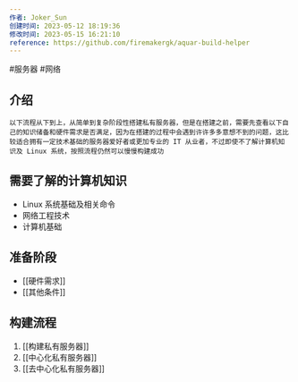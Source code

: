 ```yaml
---
作者: Joker_Sun
创建时间: 2023-05-12 18:19:36
修改时间: 2023-05-15 16:21:10 
reference: https://github.com/firemakergk/aquar-build-helper
--- 
```

#服务器 #网络

## 介绍
	以下流程从下到上，从简单到复杂阶段性搭建私有服务器，但是在搭建之前，需要先查看以下自己的知识储备和硬件需求是否满足，因为在搭建的过程中会遇到许许多多意想不到的问题，这比较适合拥有一定技术基础的服务器爱好者或更加专业的 IT 从业者，不过即使不了解计算机知识及 Linux 系统，按照流程仍然可以慢慢构建成功

## 需要了解的计算机知识
- Linux 系统基础及相关命令
- 网络工程技术
- 计算机基础

## 准备阶段
- [[硬件需求]]
- [[其他条件]]
## 构建流程
1. [[构建私有服务器]]
2. [[中心化私有服务器]] 
3. [[去中心化私有服务器]]









